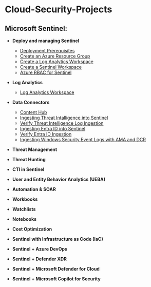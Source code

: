 # Cloud-Security-Projects

<h2> Microsoft Sentinel:</h2>

- <b>Deploy and managing Sentinel</b>
  - [Deployment Prerequisites](https://github.com/KaizenJS7/Deployment-Prerequisites/blob/main/README.md)
  - [Create an Azure Resource Group](https://github.com/KaizenJS7/Create-an-Azure-Resource-Group/blob/main/README.md)  
  - [Create a Log Analytics Workspace](https://github.com/KaizenJS7/Create-a-Log-Analytics-Workspace/tree/main)
  - [Create a Sentinel Workspace](https://github.com/KaizenJS7/Create-a-Sentinel-Workspace/tree/main)
  - [Azure RBAC for Sentinel](https://github.com/KaizenJS7/Azure-RBAC-for-Sentinel/tree/main)
- <b>Log Analytics</b>
  - [Log Analytics Workspace](https://github.com/KaizenJS7/Log-Analytics-Workspaces/tree/main)
- <b>Data Connectors</b>
  - [Content Hub]()
  - [Ingesting Threat Intalligence into Sentinel]()
  - [Verify Threat Intelligence Log Ingestion]()
  - [Ingesting Entra ID into Sentinel]()
  - [Verify Entra ID Ingestion]()
  - [Ingesting Windows Security Event Logs with AMA and DCR]() 
- <b>Threat Management</b>
 
- <b>Threat Hunting</b>
 
- <b>CTI in Sentinel</b>

- <b>User and Entity Behavior Analytics (UEBA) </b>

- <b>Automation & SOAR</b>

- <b>Workbooks</b>

- <b>Watchlists</b>

- <b>Notebooks</b>

- <b>Cost Optimization</b>

- <b>Sentinel with Infrastructure as Code (IaC) </b>

- <b>Sentinel + Azure DevOps</b>

- <b>Sentinel + Defender XDR</b>

- <b>Sentinel + Microsoft Defender for Cloud</b>

- <b>Sentinel + Microsoft Copilot for Security</b>

  

